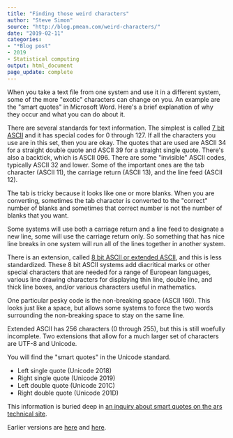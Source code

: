 ```yaml
---
title: "Finding those weird characters"
author: "Steve Simon"
source: "http://blog.pmean.com/weird-characters/"
date: "2019-02-11"
categories:
- "*Blog post"
- 2019
- Statistical computing
output: html_document
page_update: complete
---
```


When you take a text file from one system and use it in a different system, some of the more "exotic" characters can change on you. An example are the "smart quotes" in Microsoft Word. Here's a brief explanation of why they occur and what you can do about it.

<!---More--->

There are several standards for text information. The simplest is called [7 bit ASCII][neu1] and it has special codes for 0 through 127. If all the characters you use are in this set, then you are okay. The quotes that are used are ASCII 34 for a straight double quote and ASCII 39 for a straight single quote. There's also a backtick, which is ASCII 096. There are some "invisible" ASCII codes, typically ASCII 32 and lower. Some of the important ones are the tab character (ASCII 11), the carriage return (ASCII 13), and the line feed (ASCII 12).

The tab is tricky because it looks like one or more blanks. When you are converting, sometimes the tab character is converted to the "correct" number of blanks and sometimes that correct number is not the number of blanks that you want.

Some systems will use both a carriage return and a line feed to designate a new line, some will use the carriage return only. So something that has nice line breaks in one system will run all of the lines together in another system.

There is an extension, called [8 bit ASCII or extended ASCII][wik1], and this is less standardized. These 8 bit ASCII systems add diacritical marks or other special characters that are needed for a range of European languages, various line drawing characters for displaying thin line, double line, and thick line boxes, and/or various characters useful in mathematics.

One particular pesky code is the non-breaking space (ASCII 160). This looks just like a space, but allows some systems to force the two words surrounding the non-breaking space to stay on the same line.

Extended ASCII has 256 characters (0 through 255), but this is still woefully incomplete. Two extensions that allow for a much larger set of characters are UTF-8 and Unicode.

You will find the "smart quotes" in the Unicode standard.

-   Left single quote (Unicode 2018)
-   Right single quote (Unicode 2019)
-   Left double quote (Unicode 201C)
-   Right double quote (Unicode 201D)

This information is buried deep in [an inquiry about smart quotes on the ars technical site][ars1].

[ars1]: https://arstechnica.com/civis/viewtopic.php?t=722235
[neu1]: http://www.neurophys.wisc.edu/comp/docs/ascii/
[wik1]: https://en.wikipedia.org/wiki/Extended_ASCII


Earlier versions are [here][sim1] and [here][sim2].
 
[sim1]: http://blog.pmean.com/weird-characters/
[sim2]: http://new.pmean.com/weird-characters/
 
